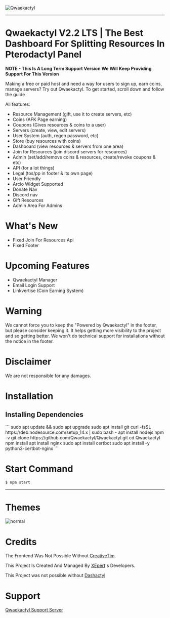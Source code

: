![Qwaekactyl](https://media.discordapp.net/attachments/997875810025349190/1065315121125146684/image.png)
 
<hr>

# Qwaekactyl V2.2 LTS | The Best Dashboard For Splitting Resources In Pterodactyl Panel
**NOTE - This Is A Long Term Support Version We Will Keep Providing Support For This Version**

Making a free or paid host and need a way for users to sign up, earn coins, manage servers? Try out Qwaekactyl.
To get started, scroll down and follow the guide

All features:
- Resource Management (gift, use it to create servers, etc)
- Coins (AFK Page earning)
- Coupons (Gives resources & coins to a user)
- Servers (create, view, edit servers)
- User System (auth, regen password, etc)
- Store (buy resources with coins)
- Dashboard (view resources & servers from one area)
- Join for Resources (join discord servers for resources)
- Admin (set/add/remove coins & resources, create/revoke coupons & etc)
- API (for a lot things)
- Legal (tos/pp in footer & its own page)
- User Friendly
- Arcio Widget Supported
- Donate Nav
- Discord nav
- Gift Resources
- Admin Area For Admins

# What's New
- Fixed Join For Resources Api
- Fixed Footer

# Upcoming Features
- Qwaekactyl Manager
- Email Login Support
- Linkvertise (Coin Earning System)

# Warning

We cannot force you to keep the "Powered by Qwaekactyl" in the footer, but please consider keeping it. It helps getting more visibility to the project and so getting better. We won't do technical support for installations without the notice in the footer.

# Disclaimer

We are not responsible for any damages.

# Installation

<h2>Installing Dependencies</h2>
```
sudo apt update && sudo apt upgrade
sudo apt install git
curl -fsSL https://deb.nodesource.com/setup_14.x | sudo bash -
apt install nodejs
npm -v
git clone https://github.com/Qwaekactyl/Qwaekactyl.git
cd Qwaekactyl
npm install
apt install nginx
sudo apt install certbot
sudo apt install -y python3-certbot-nginx
```

# Start Command
```js
$ npm start
```

<hr>

# Themes

![normal](https://media.discordapp.net/attachments/997875810025349190/1065315121125146684/image.png)

# Credits
The Frontend Was Not Possible Without [CreativeTim](https://github.com/creativetimofficial).

This Project Is Created And Managed By [XEpert](https://discord.gg/KYUPXPv4)'s Developers.

This Project was not possible without [Dashactyl](https://github.com/Votion-Development/Dashactyl)

# Support
[Qwaekactyl Support Server](https://discord.gg/ubVuhS8wjV)




